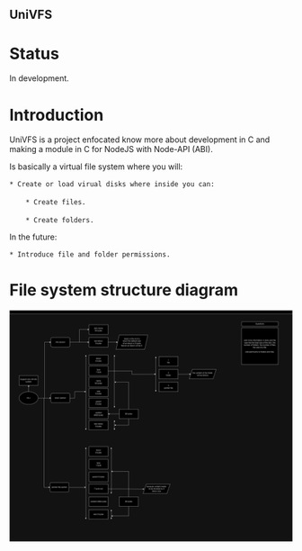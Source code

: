 ## UniVFS
# Status 
In development.

# Introduction
UniVFS is a project enfocated know more about development in C and making a module in C for NodeJS with Node-API (ABI).

Is basically a virtual file system where you will:

    * Create or load virual disks where inside you can:

        * Create files.

        * Create folders.

In the future:

    * Introduce file and folder permissions. 

# File system structure diagram
![image](img/fs.png)
